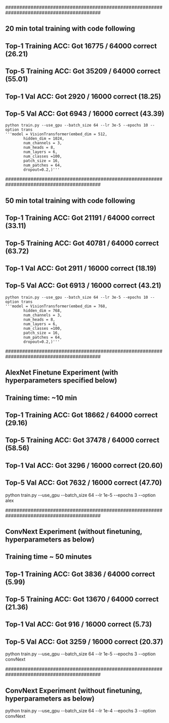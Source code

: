 ##########################################################################################

## 20 min total training with code following
## Top-1 Training ACC: Got 16775 / 64000 correct (26.21)
## Top-5 Training ACC: Got 35209 / 64000 correct (55.01)
## Top-1 Val ACC: Got 2920 / 16000 correct (18.25)
## Top-5 Val ACC: Got 6943 / 16000 correct (43.39)

    python train.py --use_gpu --batch_size 64 --lr 3e-5 --epochs 10 --option trans
    '''model = VisionTransformer(embed_dim = 512,
            hidden_dim = 1024,
            num_channels = 3,
            num_heads = 8,
            num_layers = 6,
            num_classes =100,
            patch_size = 16,
            num_patches = 64,
            dropout=0.2,)'''

##########################################################################################

## 50 min total training with code following          
## Top-1 Training ACC: Got 21191 / 64000 correct (33.11)
## Top-5 Training ACC: Got 40781 / 64000 correct (63.72)
## Top-1 Val ACC: Got 2911 / 16000 correct (18.19)
## Top-5 Val ACC: Got 6913 / 16000 correct (43.21)

    python train.py --use_gpu --batch_size 64 --lr 3e-5 --epochs 10 --option trans
    '''model = VisionTransformer(embed_dim = 768,
            hidden_dim = 768,
            num_channels = 3,
            num_heads = 8,
            num_layers = 6,
            num_classes =100,
            patch_size = 16,
            num_patches = 64,
            dropout=0.2,)'''

##########################################################################################

## AlexNet Finetune Experiment (with hyperparameters specified below)
## Training time: ~10 min

## Top-1 Training ACC: Got 18662 / 64000 correct (29.16)
## Top-5 Training ACC: Got 37478 / 64000 correct (58.56)
## Top-1 Val ACC: Got 3296 / 16000 correct (20.60)
## Top-5 Val ACC: Got 7632 / 16000 correct (47.70)

python train.py --use_gpu --batch_size 64 --lr 1e-5 --epochs 3 --option alex

##########################################################################################

## ConvNext Experiment (without finetuning, hyperparameters as below)
## Training time ~ 50 minutes 

## Top-1 Training ACC: Got 3836 / 64000 correct (5.99)
## Top-5 Training ACC: Got 13670 / 64000 correct (21.36)
## Top-1 Val ACC: Got 916 / 16000 correct (5.73)
## Top-5 Val ACC: Got 3259 / 16000 correct (20.37)

python train.py --use_gpu --batch_size 64 --lr 1e-5 --epochs 3 --option convNext

##########################################################################################

## ConvNext Experiment (without finetuning, hyperparameters as below)


python train.py --use_gpu --batch_size 64 --lr 1e-4 --epochs 3 --option convNext